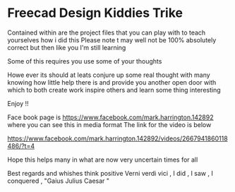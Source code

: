 # Freecad Design   Kiddies Trike
Contained within are the project files that you can play with to teach yourselves how i did this 
Please note t may well not be 100%  absolutely correct but then like you I'm  still learning 

Some of this requires you use  some of your thoughts 

Howe ever its should at leats conjure up some real thought with many  knowing how little help there is and  provide you
another open door with which  to both create  work inspire others and  learn some thing  interesting 

Enjoy !! 

Face book page  is https://www.facebook.com/mark.harrington.142892 where you can see this in media format 
The link for the video is  below 

https://www.facebook.com/mark.harrington.142892/videos/2667941860118486/?t=4

Hope this helps many in what are now very uncertain times for all 

Best regards and whishes think positive  Verni verdi vici  , I did ,  I saw ,  I conquered , "Gaius Julius Caesar "  
